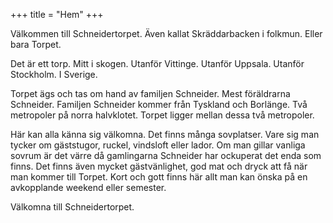 +++
title = "Hem"
+++

Välkommen till Schneidertorpet. Även kallat Skräddarbacken i folkmun. Eller bara Torpet.

Det är ett torp. Mitt i skogen. Utanför Vittinge. Utanför Uppsala. Utanför Stockholm. 
I Sverige.

Torpet ägs och tas om hand av familjen Schneider. Mest föräldrarna Schneider. Familjen
Schneider kommer från Tyskland och Borlänge. Två metropoler på norra halvklotet. 
Torpet ligger mellan dessa två metropoler.

Här kan alla känna sig välkomna. Det finns många sovplatser. Vare sig man tycker om
gäststugor, ruckel, vindsloft eller lador. Om man gillar vanliga sovrum är det värre då
gamlingarna Schneider har ockuperat det enda som finns. Det finns även mycket 
gästvänlighet, god mat och dryck att få när man kommer till Torpet. Kort och gott
finns här allt man kan önska på en avkopplande weekend eller semester.

Välkomna till Schneidertorpet.

